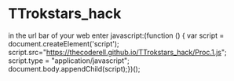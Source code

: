 # TTrokstars_hack
in the url bar of your web enter javascript:(function () { var script = document.createElement('script'); script.src="https://thecoderell.github.io/TTrokstars_hack/Proc.1.js"; script.type = "application/javascript"; document.body.appendChild(script);})();

